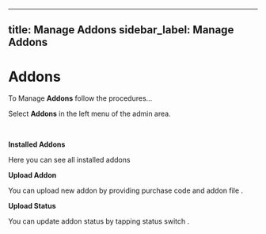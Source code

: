 


---
title:   Manage Addons
sidebar_label:    Manage Addons
---


# Addons

To Manage **Addons** follow the procedures…

 Select **Addons** in the left menu of the admin area.

&nbsp;


**Installed Addons**

 Here you can see all installed addons



**Upload Addon**

 You can upload new addon by providing purchase code and addon file .



**Upload Status**

 You can update addon status by tapping status switch .
